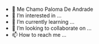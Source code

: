 - 👋  Me Chamo Paloma De Andrade 
- 👀 I’m interested in ...
- 🌱 I’m currently learning ...
- 💞️ I’m looking to collaborate on ...
- 📫 How to reach me ...

<!---
Pahandra/Pahandra is a ✨ special ✨ repository because its `README.md` (this file) appears on your GitHub profile.
You can click the Preview link to take a look at your changes.
--->
